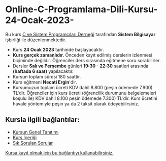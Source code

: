 # Online-C-Programlama-Dili-Kursu-24-Ocak-2023-


 Bu kurs [C ve Sistem Programcıları Derneği](http://www.csystem.org/) tarafından __Sistem Bilgisayar__ işbirliği ile düzenlenmektedir.
+ Kurs __24 Ocak 2023__ tarihinde başlayacaktır.
+ __Kurs gerçek zamanlıdır.__ Önceden kayıt edilmiş derslerin izlenmesi biçiminde değildir. Öğrenciler ders sırasında eğitmene soru sorabilirler.
+ Dersler __Salı ve Perşembe__ günleri  __19:30 - 22:30__ saatleri arasında __(haftada 6 saat)__ yapılacaktır.
+ Kursun toplam süresi 180 saattir.
+ Kurs eğitmeni __Necati Ergin__'dir.
+ Kursumuzun toplam ücreti KDV dahil 8.800 (peşin ödemede 7.900) TL’dir. Öğrenciler için kurs ücreti (öğrencilik durumunu belgelemeleri koşulu ile) KDV dahil 8.100 peşin ödemede 7.300) TL’dir. Kurs ücretini havale yöntemiyle peşin ya da 2 taksit olarak ödeyebilirsiniz.
## Kursla ilgili bağlantılar:
+ [Kursun Genel Tanıtımı](https://github.com/CSD-1993/Online-C-Programlama-Dili-Kursu-24-Ocak-2023-/blob/main/kurs-tan%C4%B1t%C4%B1m%C4%B1.md)
+ [Kurs İçeriği](https://github.com/CSD-1993/Online-C-Programlama-Dili-Kursu-24-Ocak-2023-/blob/main/kurs-i%C3%A7eri%C4%9Fi.md)
+ [Sık Sorulan Sorular](https://github.com/CSD-1993/Online-C-Programlama-Dili-Kursu-24-Ocak-2023-/blob/main/SSS.md)

[Kursa kayıt olmak için bu bağlantıyı kullanabilirsiniz.]( https://us06web.zoom.us/meeting/register/tZAqfuiorT4uHNRPH-ZLc-DTJhNVJPizqjgO)
